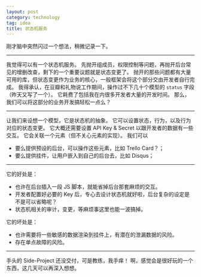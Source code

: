 ```yaml
---
layout: post
category: technology
tag: idea
title: 状态机服务
---
```


刚才脑中突然闪过一个想法，稍微记录一下。

---

我觉得可以有一个状态机服务。
先抛开组成员，权限控制等问题，再抛开后台常见的增删改查，剩下的一个重要议题就是状态变更了。
抛开的那些问题都有大量可用的库，但状态变更作为业务的核心，一般框架会将这个部分交由开发者自行完成。
我得承认，在豆瓣和礼物说工作期间，操作过不下几十个模型的 `status` 字段（昨天又写了一个）。
它耗费了包括我在内很多开发者大量的开发时间。
那么，我们可以将这部分的业务开发搞轻松一点么？

---

让我们来设想一个模型，它是状态机的抽象。
它可以设置状态，行为，以及行为对应的状态变更。
它大概还需要设置 API Key & Secret 以跟开发者的数据有一些交互。
它会关联一个元素（但不关心元素的实现）。
我们可以

- 要么提供预设的后台，可以操作这些元素，比如 Trello Card？；
- 要么提供挂件，让用户嵌入到自己的后台去，比如 Disqus；

---

它的好处是：

- 也许在后台插入一段 JS 脚本，就能省掉后台那套麻烦的交互。
- 开发者配置好必要的 Key 后，专心去设计状态机就好啦，后台复杂的设定是不是可以省略呢？
- 状态机相关的审计，变更，等麻烦事这里也能一波搞掉。

它的坏处是：

- 也许需要将一些敏感的数据渲染到挂件上，有潜在的泄漏数据的风险。
- 存在单点故障的风险。

---

手头的 Side-Project 还没交付，可是教练，我手痒！
啊，感觉会是很好玩的一个东西，这几天可以再深入想想。
